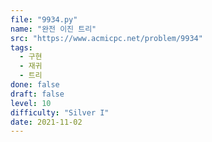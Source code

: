 ```yaml
---
file: "9934.py"
name: "완전 이진 트리"
src: "https://www.acmicpc.net/problem/9934"
tags: 
  - 구현
  - 재귀
  - 트리
done: false
draft: false
level: 10
difficulty: "Silver I"
date: 2021-11-02
---
```

